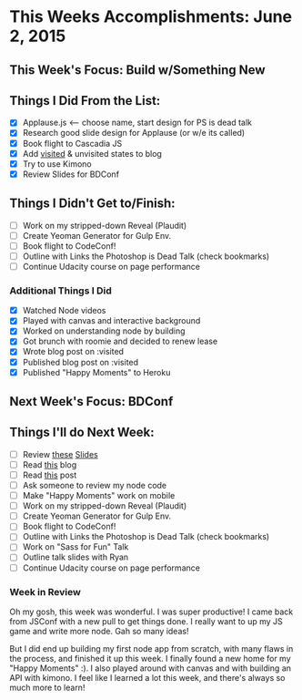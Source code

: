 # This Weeks Accomplishments: June 2, 2015

## This Week's Focus: Build w/Something New

## Things I Did From the List:

- [x] Applause.js <-- choose name, start design for PS is dead talk
- [x] Research good slide design for Applause (or w/e its called)
- [x] Book flight to Cascadia JS
- [x] Add [visited](http://joelcalifa.com/blog/revisiting-visited/) & unvisited states to blog
- [x] Try to use Kimono
- [x] Review Slides for BDConf

## Things I Didn't Get to/Finish:

- [ ] Work on my stripped-down Reveal (Plaudit)
- [ ] Create Yeoman Generator for Gulp Env.
- [ ] Book flight to CodeConf!
- [ ] Outline with Links the Photoshop is Dead Talk (check bookmarks)
- [ ] Continue Udacity course on page performance

### Additional Things I Did

- [x] Watched Node videos
- [x] Played with canvas and interactive background
- [x] Worked on understanding node by building
- [x] Got brunch with roomie and decided to renew lease
- [x] Wrote blog post on :visited
- [x] Published blog post on :visited
- [x] Published "Happy Moments" to Heroku

## Next Week's Focus: BDConf

## Things I'll do Next Week:

- [ ] Review [these](http://slides.com/amandacheung/responsible-data-visualization#/) [Slides](https://docs.google.com/presentation/d/1r7QXGYOLCh4fcUq0jDdDwKJWNqWK1o4xMtYpKZCJYjM/present?slide=id.p19)
- [ ] Read [this](http://2ndscale.com/rtomayko/2012/adopt-an-open-source-process-constraints) blog
- [ ] Read [this](https://css-tricks.com/color-filters-can-turn-your-gray-skies-blue/) post
- [ ] Ask someone to review my node code
- [ ] Make "Happy Moments" work on mobile
- [ ] Work on my stripped-down Reveal (Plaudit)
- [ ] Create Yeoman Generator for Gulp Env.
- [ ] Book flight to CodeConf!
- [ ] Outline with Links the Photoshop is Dead Talk (check bookmarks)
- [ ] Work on "Sass for Fun" Talk
- [ ] Outline talk slides with Ryan
- [ ] Continue Udacity course on page performance

### Week in Review

Oh my gosh, this week was wonderful. I was super productive! I came back from JSConf with a new pull to get things done. I really want to up my JS game and write more node. Gah so many ideas!

But I did end up building my first node app from scratch, with many flaws in the process, and finished it up this week. I finally found a new home for my "Happy Moments" :). I also played around with canvas and with building an API with kimono. I feel like I learned a lot this week, and there's always so much more to learn!


